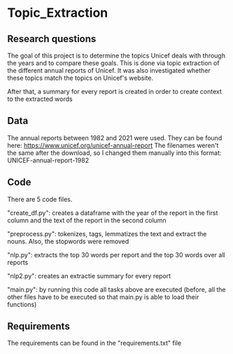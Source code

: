 # Topic_Extraction

## Research questions
The goal of this project is to determine the topics Unicef deals with through the years and to compare these goals. This is done via topic extraction of the different annual reports of Unicef.
It was also investigated whether these topics match the topics on Unicef's website.

After that, a summary for every report is created in order to create context to the extracted words

## Data
The annual reports between 1982 and 2021 were used. They can be found here: https://www.unicef.org/unicef-annual-report
The filenames weren't the same after the download, so I changed them manually into this format: UNICEF-annual-report-1982

## Code
There are 5 code files.

"create_df.py": creates a dataframe with the year of the report in the first column and the text of the report in the second column

"preprocess.py": tokenizes, tags, lemmatizes the text and extract the nouns. Also, the stopwords were removed

"nlp.py": extracts the top 30 words per report and the top 30 words over all reports

"nlp2.py": creates an extractie summary for every report

"main.py": by running this code all tasks above are executed (before, all the other files have to be executed so that main.py is able to load their functions)

## Requirements
The requirements can be found in the "requirements.txt" file
